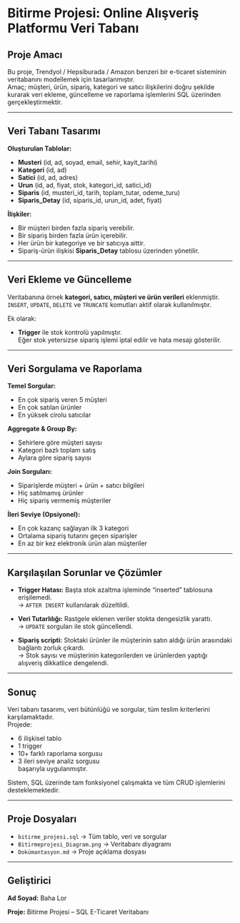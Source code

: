 # Bitirme Projesi: Online Alışveriş Platformu Veri Tabanı

## Proje Amacı
Bu proje, Trendyol / Hepsiburada / Amazon benzeri bir e-ticaret sisteminin veritabanını modellemek için tasarlanmıştır.  
Amaç; müşteri, ürün, sipariş, kategori ve satıcı ilişkilerini doğru şekilde kurarak veri ekleme, güncelleme ve raporlama işlemlerini SQL üzerinden gerçekleştirmektir.

---

## Veri Tabanı Tasarımı

**Oluşturulan Tablolar:**
- **Musteri** (id, ad, soyad, email, sehir, kayit_tarihi)  
- **Kategori** (id, ad)  
- **Satici** (id, ad, adres)  
- **Urun** (id, ad, fiyat, stok, kategori_id, satici_id)  
- **Siparis** (id, musteri_id, tarih, toplam_tutar, odeme_turu)  
- **Siparis_Detay** (id, siparis_id, urun_id, adet, fiyat)

**İlişkiler:**
- Bir müşteri birden fazla sipariş verebilir.  
- Bir sipariş birden fazla ürün içerebilir.  
- Her ürün bir kategoriye ve bir satıcıya aittir.  
- Sipariş-ürün ilişkisi **Siparis_Detay** tablosu üzerinden yönetilir.

---

## Veri Ekleme ve Güncelleme
Veritabanına örnek **kategori, satıcı, müşteri ve ürün verileri** eklenmiştir.  
`INSERT`, `UPDATE`, `DELETE` ve `TRUNCATE` komutları aktif olarak kullanılmıştır.  

Ek olarak:
- **Trigger** ile stok kontrolü yapılmıştır.  
  Eğer stok yetersizse sipariş işlemi iptal edilir ve hata mesajı gösterilir.

---

## Veri Sorgulama ve Raporlama

**Temel Sorgular:**
- En çok sipariş veren 5 müşteri  
- En çok satılan ürünler  
- En yüksek cirolu satıcılar  

**Aggregate & Group By:**
- Şehirlere göre müşteri sayısı  
- Kategori bazlı toplam satış  
- Aylara göre sipariş sayısı  

**Join Sorguları:**
- Siparişlerde müşteri + ürün + satıcı bilgileri  
- Hiç satılmamış ürünler  
- Hiç sipariş vermemiş müşteriler  

**İleri Seviye (Opsiyonel):**
- En çok kazanç sağlayan ilk 3 kategori  
- Ortalama sipariş tutarını geçen siparişler  
- En az bir kez elektronik ürün alan müşteriler  

---

## Karşılaşılan Sorunlar ve Çözümler
- **Trigger Hatası:** Başta stok azaltma işleminde “inserted” tablosuna erişilemedi.  
  → `AFTER INSERT` kullanılarak düzeltildi.  

- **Veri Tutarlılığı:** Rastgele eklenen veriler stokta dengesizlik yarattı.  
  → `UPDATE` sorguları ile stok güncellendi.  

- **Sipariş scripti:** Stoktaki ürünler ile müşterinin satın aldığı ürün arasındaki bağlantı zorluk çıkardı.  
  → Stok sayısı ve müşterinin kategorilerden ve ürünlerden yaptığı alışveriş dikkatlice dengelendi.

---

## Sonuç
Veri tabanı tasarımı, veri bütünlüğü ve sorgular, tüm teslim kriterlerini karşılamaktadır.  
Projede:
- 6 ilişkisel tablo  
- 1 trigger  
- 10+ farklı raporlama sorgusu  
- 3 ileri seviye analiz sorgusu  
başarıyla uygulanmıştır.  

Sistem, SQL üzerinde tam fonksiyonel çalışmakta ve tüm CRUD işlemlerini desteklemektedir.

---

## Proje Dosyaları
- `bitirme_projesi.sql` → Tüm tablo, veri ve sorgular  
- `Bitirmeprojesi_Diagram.png` → Veritabanı diyagramı  
- `Dokümantasyon.md` → Proje açıklama dosyası  

---

## Geliştirici
**Ad Soyad:** Baha Lor

**Proje:** Bitirme Projesi – SQL E-Ticaret Veritabanı  








